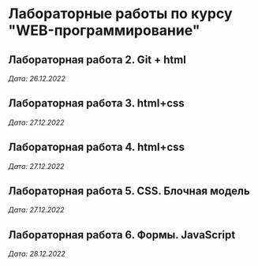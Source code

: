 # Лабораторные работы по курсу "WEB-программирование"

## Лабораторная работа 2. Git + html

*Дата: 26.12.2022*

## Лабораторная работа 3. html+css

*Дата: 27.12.2022*

## Лабораторная работа 4. html+css

*Дата: 27.12.2022*

## Лабораторная работа 5. CSS. Блочная модель

*Дата: 27.12.2022*

## Лабораторная работа 6. Формы. JavaScript

*Дата: 28.12.2022*
